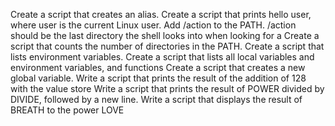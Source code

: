 Create a script that creates an alias.
Create a script that prints hello user, where user is the current Linux user.
Add /action to the PATH. /action should be the last directory the shell looks into when looking for a
Create a script that counts the number of directories in the PATH.
Create a script that lists environment variables.
Create a script that lists all local variables and environment variables, and functions
Create a script that creates a new global variable.
Write a script that prints the result of the addition of 128 with the value store
Write a script that prints the result of POWER divided by DIVIDE, followed by a new line.
Write a script that displays the result of BREATH to the power LOVE

